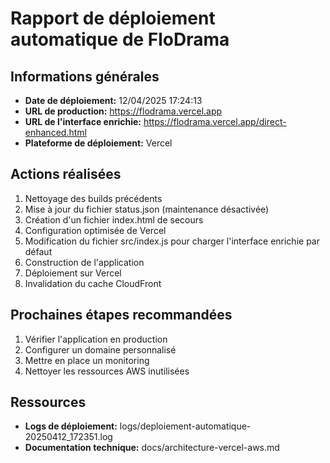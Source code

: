 # Rapport de déploiement automatique de FloDrama

## Informations générales
- **Date de déploiement:** 12/04/2025 17:24:13
- **URL de production:** https://flodrama.vercel.app
- **URL de l'interface enrichie:** https://flodrama.vercel.app/direct-enhanced.html
- **Plateforme de déploiement:** Vercel

## Actions réalisées
1. Nettoyage des builds précédents
2. Mise à jour du fichier status.json (maintenance désactivée)
3. Création d'un fichier index.html de secours
4. Configuration optimisée de Vercel
5. Modification du fichier src/index.js pour charger l'interface enrichie par défaut
6. Construction de l'application
7. Déploiement sur Vercel
8. Invalidation du cache CloudFront

## Prochaines étapes recommandées
1. Vérifier l'application en production
2. Configurer un domaine personnalisé
3. Mettre en place un monitoring
4. Nettoyer les ressources AWS inutilisées

## Ressources
- **Logs de déploiement:** logs/deploiement-automatique-20250412_172351.log
- **Documentation technique:** docs/architecture-vercel-aws.md
